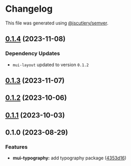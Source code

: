 # Changelog

This file was generated using [@jscutlery/semver](https://github.com/jscutlery/semver).

## [0.1.4](https://github.com/Availity/element/compare/@availity/mui-typography@0.1.3...@availity/mui-typography@0.1.4) (2023-11-08)

### Dependency Updates

* `mui-layout` updated to version `0.1.2`
## [0.1.3](https://github.com/Availity/element/compare/@availity/mui-typography@0.1.2...@availity/mui-typography@0.1.3) (2023-11-07)

## [0.1.2](https://github.com/Availity/element/compare/@availity/mui-typography@0.1.1...@availity/mui-typography@0.1.2) (2023-10-06)

## [0.1.1](https://github.com/Availity/element/compare/@availity/mui-typography@0.1.0...@availity/mui-typography@0.1.1) (2023-10-03)

## 0.1.0 (2023-08-29)

### Features

- **mui-typography:** add typography package ([4353d16](https://github.com/Availity/element/commit/4353d162749794063c816afb0bad06a0ae96105f))
